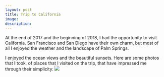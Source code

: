 ```yaml
---
layout: post
title: Trip to California
image: 
description:
---
```

At the end of 2017 and the beginning of 2018, I had the opportunity to visit California. San Francisco and San Diego have their own charm, but most of all I enjoyed the weather and the landscape of Palm Springs.
<!-- split -->
 I enjoyed the ocean views and the beautiful sunsets. Here are some photos that I took, of  places that I visited on the trip, that have impressed me through their simplicity:
 <img class="img-responsive" style="max-width:300px" src= "{{ site.baseurl }}/img/blog/sunset.png"/>

